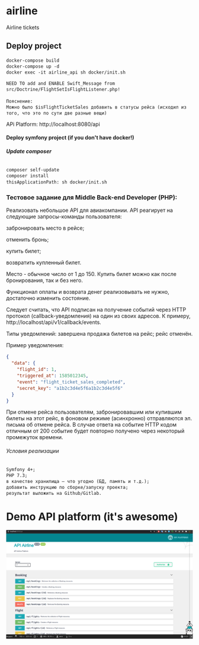 # airline
Airline tickets

## Deploy project
``` docker
docker-compose build
docker-compose up -d
docker exec -it airline_api sh docker/init.sh
```

```TODO
NEED TO add and ENABLE Swift_Message from src/Doctrine/FlightSetIsFlightListener.php!

Пояснение:
Можно было $isFlightTicketSales добавить в статусы рейса (исходил из того, что это по сути две разные вещи)
```

APi Platform: http://localhost:8080/api

#### Deploy symfony project (if you don't have docker!)

###### __Update composer__
```bash
composer self-update
composer install
thisApplicationPath: sh docker/init.sh
```

### Тестовое задание для Middle Back-end Developer (PHP):

Реализовать небольшое API для авиакомпании. API реагирует на следующие запросы-команды пользователя:

забронировать место в рейсе;

отменить бронь;

купить билет;

возвратить купленный билет.


Место - обычное число от 1 до 150. Купить билет можно как после бронирования, так и без него.

Функционал оплаты и возврата денег реализовывать не нужно, достаточно изменить состояние.

Следует считать, что API подписан на получение событий через HTTP протокол (callback-уведомления) на один из своих адресов. К примеру, http://localhost/api/v1/callback/events.

Типы уведомлений:
завершена продажа билетов на рейс;
рейс отменён.

Пример уведомления:
```json
{
  "data": {
    "flight_id": 1,
    "triggered_at": 1585012345,
    "event": "flight_ticket_sales_completed",
    "secret_key": "a1b2c3d4e5f6a1b2c3d4e5f6"
  }
}
```
При отмене рейса пользователям, забронировавшим или купившим билеты на этот рейс, в фоновом режиме (асинхронно) отправляются эл. письма об отмене рейса. В случае ответа на событие HTTP кодом отличным от 200 событие будет повторно получено через некоторый промежуток времени.

###### Условия реализации
```text
Symfony 4+;
PHP 7.3;
в качестве хранилища — что угодно (БД, память и т.д.);
добавить инструкцию по сборке/запуску проекта;
результат выложить на Github/Gitlab.
```


# Demo API platform (it's awesome)
<p align="center">
    <img src="https://raw.githubusercontent.com/shamil8/airline/main/public/api-platform.png" alt="VarX image">
</p>